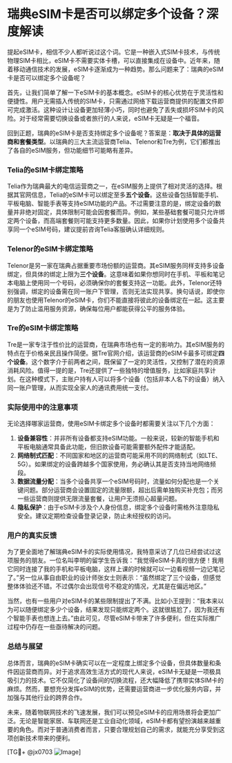 # 瑞典eSIM卡是否可以绑定多个设备？深度解读

提起eSIM卡，相信不少人都听说过这个词。它是一种嵌入式SIM卡技术，与传统物理SIM卡相比，eSIM卡不需要实体卡槽，可以直接集成在设备中。近年来，随着移动通信技术的发展，eSIM卡逐渐成为一种趋势。那么问题来了：瑞典的eSIM卡是否可以绑定多个设备呢？

首先，让我们简单了解一下eSIM卡的基本概念。eSIM卡的核心优势在于灵活性和便捷性。用户无需插入传统的SIM卡，只需通过网络下载运营商提供的配置文件即可完成激活。这种设计让设备更加轻薄小巧，同时也避免了丢失或损坏SIM卡的风险。对于经常需要切换设备或者旅行的人来说，eSIM卡无疑是一个福音。

回到正题，瑞典的eSIM卡是否支持绑定多个设备呢？答案是：**取决于具体的运营商和套餐类型**。以瑞典的三大主流运营商Telia、Telenor和Tre为例，它们都推出了各自的eSIM服务，但功能细节可能略有差异。

### Telia的eSIM卡绑定策略
Telia作为瑞典最大的电信运营商之一，在eSIM服务上提供了相对灵活的选择。根据其官网信息，Telia的eSIM卡可以绑定至多**五个设备**。这些设备包括智能手机、平板电脑、智能手表等支持eSIM功能的产品。不过需要注意的是，绑定设备的数量并非绝对固定，具体限制可能会因套餐而异。例如，某些基础套餐可能只允许绑定两个设备，而高端套餐则可能支持更多数量。因此，如果你计划使用多个设备共享同一个eSIM号码，建议提前咨询Telia客服确认详细规则。

### Telenor的eSIM卡绑定策略
Telenor是另一家在瑞典占据重要市场份额的运营商。其eSIM服务同样支持多设备绑定，但具体的绑定上限为**三个设备**。这意味着如果你想同时在手机、平板和笔记本电脑上使用同一个号码，必须确保你的套餐支持这一功能。此外，Telenor还特别强调，绑定的设备需在同一账户下管理，否则无法实现共享。换句话说，即使你的朋友也使用Telenor的eSIM卡，你们不能直接将彼此的设备绑定在一起。这主要是为了防止滥用服务资源，确保每位用户都能获得公平的服务体验。

### Tre的eSIM卡绑定策略
Tre是一家专注于性价比的运营商，在瑞典市场也有一定的影响力。其eSIM服务的特点在于价格亲民且操作简便。据Tre官网介绍，该运营商的eSIM卡最多可绑定**四个设备**。这个数字介于前两者之间，既保留了一定的灵活性，又控制了潜在的资源消耗风险。值得一提的是，Tre还提供了一些独特的增值服务，比如家庭共享计划。在这种模式下，主账户持有人可以将多个设备（包括非本人名下的设备）纳入同一账户管理，从而实现全家人的通讯费用统一支付。

### 实际使用中的注意事项
无论选择哪家运营商，使用eSIM卡绑定多个设备时都需要关注以下几个方面：
1. **设备兼容性**：并非所有设备都支持eSIM功能。一般来说，较新的智能手机和平板电脑通常具备此功能，但旧款设备可能需要额外配件才能适配。
2. **网络制式匹配**：不同国家和地区的运营商可能采用不同的网络制式（如LTE、5G）。如果绑定的设备跨越多个国家使用，务必确认其是否支持当地网络频段。
3. **数据流量分配**：当多个设备共享一个eSIM号码时，流量如何分配也是一个关键问题。部分运营商会设置固定的流量限额，超出后需单独购买补充包；而另一些运营商则提供无限流量套餐，让用户无须担心超量问题。
4. **隐私保护**：由于eSIM卡涉及个人身份信息，绑定多个设备时需格外注意隐私安全。建议定期检查设备登录记录，防止未经授权的访问。

### 用户的真实反馈
为了更全面地了解瑞典eSIM卡的实际使用情况，我特意采访了几位已经尝试过这项服务的朋友。一位名叫李明的留学生告诉我：“我觉得eSIM卡真的很方便！我用它同时连接了我的手机和平板电脑，这样上课的时候就可以一边看视频一边记笔记了。”另一位从事自由职业的设计师张女士则表示：“虽然绑定了三个设备，但感觉整体体验还不错。不过偶尔会出现信号不稳定的情况，尤其是在偏远地区。”

当然，也有一些用户对eSIM卡的某些限制提出了不满。比如小王提到：“我本来以为可以随便绑定多少个设备，结果发现只能绑定两个。这就很尴尬了，因为我还有个智能手表也想连上去。”由此可见，尽管eSIM卡带来了许多便利，但在实际推广过程中仍存在一些亟待解决的问题。

### 总结与展望
总体而言，瑞典的eSIM卡确实可以在一定程度上绑定多个设备，但具体数量和条件因运营商而异。对于追求高效生活方式的现代人来说，eSIM卡无疑是一项极具吸引力的技术。它不仅简化了设备间的切换流程，还大幅降低了携带实体SIM卡的麻烦。然而，要想充分发挥eSIM的优势，还需要运营商进一步优化服务内容，并加强与其他行业的跨界合作。

未来，随着物联网技术的飞速发展，我们可以预见eSIM卡的应用场景将会更加广泛。无论是智能家居、车联网还是工业自动化领域，eSIM卡都有望扮演越来越重要的角色。而对于普通消费者而言，只要合理规划自己的需求，就能充分享受到这项创新技术带来的便利。

[TG💪+ @jx0703 ![Image](https://github.com/user-attachments/assets/dbca1d08-cadb-493c-b0ec-ad6f7a83f270)]
